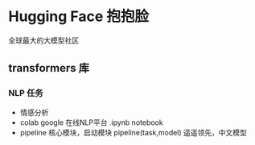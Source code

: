 # Hugging Face 抱抱脸
全球最大的大模型社区
## transformers 库
### NLP 任务
- 情感分析
- colab
    google 在线NLP平台
    .ipynb notebook
- pipeline 核心模块，启动模块
    pipeline(task,model)
        遥遥领先，中文模型